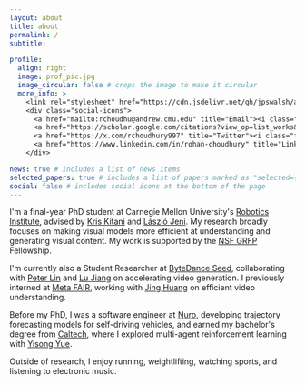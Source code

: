 ```yaml
---
layout: about
title: about
permalink: /
subtitle:

profile:
  align: right
  image: prof_pic.jpg
  image_circular: false # crops the image to make it circular
  more_info: >
    <link rel="stylesheet" href="https://cdn.jsdelivr.net/gh/jpswalsh/academicons@1/css/academicons.min.css">
    <div class="social-icons">
      <a href="mailto:rchoudhu@andrew.cmu.edu" title="Email"><i class="fas fa-envelope"></i></a>
      <a href="https://scholar.google.com/citations?view_op=list_works&hl=en&user=G01350MAAAAJ" title="Google Scholar"><i class="ai ai-google-scholar"></i></a>
      <a href="https://x.com/rchoudhury997" title="Twitter"><i class="fab fa-twitter"></i></a>
      <a href="https://www.linkedin.com/in/rohan-choudhury" title="LinkedIn"><i class="fab fa-linkedin"></i></a>
    </div>

news: true # includes a list of news items
selected_papers: true # includes a list of papers marked as "selected={true}"
social: false # includes social icons at the bottom of the page
---
```


I'm a final-year PhD student at Carnegie Mellon University's [Robotics Institute](https://www.ri.cmu.edu/), advised by [Kris Kitani](https://kriskitani.github.io/) and [László Jeni](https://www.laszlojeni.com/). My research broadly focuses on making visual models more efficient at understanding and generating visual content. My work is supported by the [NSF GRFP](https://www.nsfgrfp.org/) Fellowship.

I'm currently also a Student Researcher at [ByteDance Seed](https://seed.bytedance.com/en/), collaborating with [Peter Lin](https://www.linkedin.com/in/shanchuanlin/) and [Lu Jiang](http://www.lujiang.info/) on accelerating video generation. 
I previously interned at [Meta FAIR](https://ai.meta.com/research/), working with [Jing Huang](https://superirabbit.github.io/) on efficient video understanding.

Before my PhD, I was a software engineer at [Nuro](https://www.nuro.ai/), developing trajectory forecasting models for self-driving vehicles, and earned my bachelor's degree from [Caltech](https://www.caltech.edu/), where I explored multi-agent reinforcement learning with [Yisong Yue](https://www.yisongyue.com/).

Outside of research, I enjoy running, weightlifting, watching sports, and listening to electronic music.